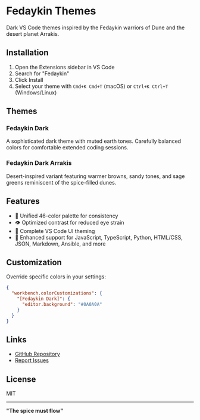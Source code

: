 # Fedaykin Themes

Dark VS Code themes inspired by the Fedaykin warriors of Dune and the desert planet Arrakis.

## Installation

1. Open the Extensions sidebar in VS Code
2. Search for "Fedaykin"
3. Click Install
4. Select your theme with `Cmd+K Cmd+T` (macOS) or `Ctrl+K Ctrl+T` (Windows/Linux)

## Themes

### Fedaykin Dark
A sophisticated dark theme with muted earth tones. Carefully balanced colors for comfortable extended coding sessions.

### Fedaykin Dark Arrakis  
Desert-inspired variant featuring warmer browns, sandy tones, and sage greens reminiscent of the spice-filled dunes.

## Features

- 🎨 Unified 46-color palette for consistency
- 👁️ Optimized contrast for reduced eye strain
- 🔧 Complete VS Code UI theming
- 📝 Enhanced support for JavaScript, TypeScript, Python, HTML/CSS, JSON, Markdown, Ansible, and more

## Customization

Override specific colors in your settings:

```json
{
  "workbench.colorCustomizations": {
    "[Fedaykin Dark]": {
      "editor.background": "#0A0A0A"
    }
  }
}
```

## Links

- [GitHub Repository](https://github.com/btriapitsyn/fedaykin-themes)
- [Report Issues](https://github.com/btriapitsyn/fedaykin-themes/issues)

## License

MIT

---

**"The spice must flow"**